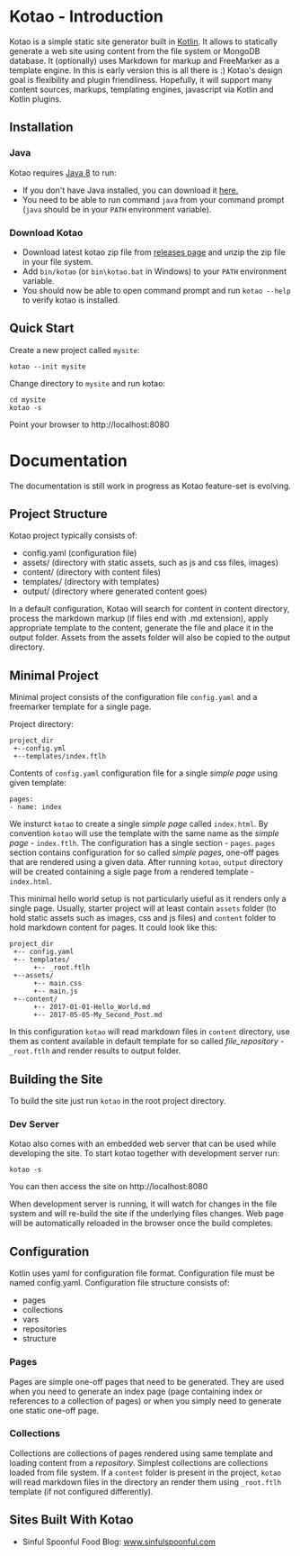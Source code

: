 # Kotao - Introduction

Kotao is a simple static site generator built in [Kotlin](https://kotlinlang.org/). It allows to statically generate a 
web site using content from the file system or MongoDB database. It (optionally) uses Markdown for markup and FreeMarker 
as a template engine. In this is early version this is all there is :) Kotao's design goal is flexibility and plugin 
friendliness. Hopefully, it will support many content sources, markups, templating engines, javascript via Kotlin and 
Kotlin plugins.

## Installation

### Java

Kotao requires [Java 8](http://www.oracle.com/technetwork/java/javase/downloads/jre8-downloads-2133155.html)
to run:
* If you don't have Java installed, you can download it [here.](http://www.oracle.com/technetwork/java/javase/downloads/jre8-downloads-2133155.html)
* You need to be able to run command `java` from your command prompt (`java` should be in your `PATH` environment variable).

### Download Kotao

* Download latest kotao zip file from [releases page](https://github.com/knes1/kotao/releases) and unzip the zip file in your file system.
* Add `bin/kotao` (or `bin\kotao.bat` in Windows) to your `PATH` environment variable.
* You should now be able to open command prompt and run `kotao --help` to verify kotao is installed.

## Quick Start

Create a new project called `mysite`:
```
kotao --init mysite
```
Change directory to `mysite` and run kotao:
```
cd mysite
kotao -s
```

Point your browser to http://localhost:8080


# Documentation 

The documentation is still work in progress as Kotao feature-set is evolving. 

## Project Structure

Kotao project typically consists of:

* config.yaml (configuration file)
* assets/ (directory with static assets, such as js and css files, images)
* content/ (directory with content files)
* templates/ (directory with templates)
* output/ (directory where generated content goes)

In a default configuration, Kotao will search for content in content directory, process the markdown markup (if files
end with .md extension), apply appropriate template to the content, generate the file and place it in the output folder.
Assets from the assets folder will also be copied to the output directory.

## Minimal Project

Minimal project consists of the configuration file `config.yaml` and a freemarker template for a single page.

Project directory:

    project_dir
     +--config.yml
     +--templates/index.ftlh

Contents of `config.yaml` configuration file for a single _simple page_ using given template:

    pages:
    - name: index

We insturct `kotao` to create a single _simple page_ called `index.html`. By convention `kotao` will use the template with the same name as the _simple page_ - `index.ftlh`. The configuration has a single section - `pages`. `pages` section contains configuration for so called _simple pages_, one-off pages that are rendered using a given data. After running `kotao`, `output` directory will be created containing a sigle page from a rendered template - `index.html`.

This minimal hello world setup is not particularly useful as it renders only a single page. Usually, starter project will at least contain `assets` folder (to hold static assets such as images, css and js files) and `content` folder to hold markdown content for pages. It could look like this:

    project_dir
     +-- config.yaml
     +-- templates/
          +-- _root.ftlh
     +--assets/
          +-- main.css
          +-- main.js
     +--content/
          +-- 2017-01-01-Hello_World.md
          +-- 2017-05-05-My_Second_Post.md

In this configuration `kotao` will read markdown files in `content` directory, use them as content available in default template for so called _file_repository_ - `_root.ftlh` and render results to output folder.


## Building the Site

To build the site just run `kotao` in the root project directory. 

### Dev Server

Kotao also comes with an embedded web server that can be used
while developing the site. To start kotao together with development server run:

`kotao -s`

You can then access the site on http://localhost:8080

When development server is running, it will watch for changes in the file system and will re-build the site
if the underlying files changes. Web page will be automatically reloaded in the browser once the build completes.

## Configuration

Kotlin uses yaml for configuration file format. Configuration file must be named config.yaml. Configuration file structure
consists of:

* pages
* collections
* vars
* repositories
* structure

### Pages

Pages are simple one-off pages that need to be generated. They are used when you need to generate an index page (page containing index or
references to a collection of pages) or when you simply need to generate one static one-off page.

### Collections

Collections are collections of pages rendered using same template and loading content from a _repository_. Simplest collections are collections loaded from file system. If a `content` folder is present in the project, `kotao` will read markdown files in the directory an render them using `_root.ftlh` template (if not configured differently).

## Sites Built With Kotao

* Sinful Spoonful Food Blog: www.sinfulspoonful.com


